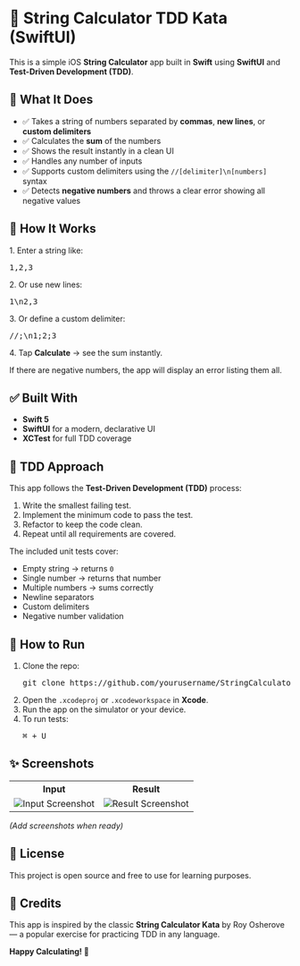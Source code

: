 <!DOCTYPE html>
<html lang="en">
<body>
  <h1>📐 String Calculator TDD Kata (SwiftUI)</h1>
  <p>This is a simple iOS <strong>String Calculator</strong> app built in <strong>Swift</strong> using <strong>SwiftUI</strong> and <strong>Test-Driven Development (TDD)</strong>.</p>

  <h2>🚀 What It Does</h2>
  <ul>
    <li>✅ Takes a string of numbers separated by <strong>commas</strong>, <strong>new lines</strong>, or <strong>custom delimiters</strong></li>
    <li>✅ Calculates the <strong>sum</strong> of the numbers</li>
    <li>✅ Shows the result instantly in a clean UI</li>
    <li>✅ Handles any number of inputs</li>
    <li>✅ Supports custom delimiters using the <code>//[delimiter]\n[numbers]</code> syntax</li>
    <li>✅ Detects <strong>negative numbers</strong> and throws a clear error showing all negative values</li>
  </ul>

  <h2>📱 How It Works</h2>
  <p>1. Enter a string like:</p>
  <pre>1,2,3</pre>
  <p>2. Or use new lines:</p>
  <pre>1\n2,3</pre>
  <p>3. Or define a custom delimiter:</p>
  <pre>//;\n1;2;3</pre>
  <p>4. Tap <strong>Calculate</strong> → see the sum instantly.</p>
  <p>If there are negative numbers, the app will display an error listing them all.</p>

  <h2>✅ Built With</h2>
  <ul>
    <li><strong>Swift 5</strong></li>
    <li><strong>SwiftUI</strong> for a modern, declarative UI</li>
    <li><strong>XCTest</strong> for full TDD coverage</li>
  </ul>

  <h2>🧪 TDD Approach</h2>
  <p>This app follows the <strong>Test-Driven Development (TDD)</strong> process:</p>
  <ol>
    <li>Write the smallest failing test.</li>
    <li>Implement the minimum code to pass the test.</li>
    <li>Refactor to keep the code clean.</li>
    <li>Repeat until all requirements are covered.</li>
  </ol>
  <p>The included unit tests cover:</p>
  <ul>
    <li>Empty string → returns <code>0</code></li>
    <li>Single number → returns that number</li>
    <li>Multiple numbers → sums correctly</li>
    <li>Newline separators</li>
    <li>Custom delimiters</li>
    <li>Negative number validation</li>
  </ul>

  <h2>📂 How to Run</h2>
  <ol>
    <li>Clone the repo:<br>
      <pre>git clone https://github.com/yourusername/StringCalculatorSwiftUI.git</pre>
    </li>
    <li>Open the <code>.xcodeproj</code> or <code>.xcodeworkspace</code> in <strong>Xcode</strong>.</li>
    <li>Run the app on the simulator or your device.</li>
    <li>To run tests:<br>
      <pre>⌘ + U</pre>
    </li>
  </ol>

  <h2>✨ Screenshots</h2>
  <table>
    <tr>
      <th>Input</th>
      <th>Result</th>
    </tr>
    <tr>
      <td><img src="#" alt="Input Screenshot"></td>
      <td><img src="#" alt="Result Screenshot"></td>
    </tr>
  </table>
  <p><em>(Add screenshots when ready)</em></p>

  <h2>📜 License</h2>
  <p>This project is open source and free to use for learning purposes.</p>

  <h2>🙌 Credits</h2>
  <p>This app is inspired by the classic <strong>String Calculator Kata</strong> by Roy Osherove — a popular exercise for practicing TDD in any language.</p>

  <p><strong>Happy Calculating! 🚀</strong></p>
</body>
</html>
